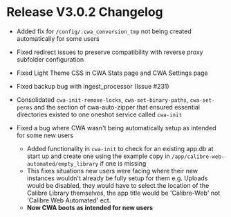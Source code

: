 # Release V3.0.2 Changelog

- Added fix for `/config/.cwa_conversion_tmp` not being created automatically for some users
- Fixed redirect issues to preserve compatibility with reverse proxy subfolder configuration
- Fixed Light Theme CSS in CWA Stats page and CWA Settings page
- Fixed backup bug with ingest_processor (Issue #231)
- Consolidated `cwa-init-remove-locks`, `cwa-set-binary-paths`, `cwa-set-perms` and the section of cwa-auto-zipper that ensured essential directories existed to one oneshot service called `cwa-init`

- Fixed a bug where CWA wasn't being automatically setup as intended for some new users
    - Added functionality in `cwa-init` to check for an existing app.db at start up and create one using the example copy in `/app/calibre-web-automated/empty_library` if one is missing
    -   This fixes situations new users were facing where their new instances wouldn't already be fully setup for them e.g. Uploads would be disabled, they would have to select the location of the Calibre Library themselves, the app title would be 'Calibre-Web' not 'Calibre Web Automated' ect.
    - **Now CWA boots as intended for new users**